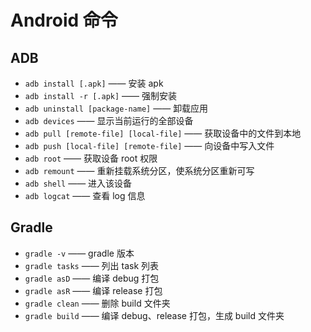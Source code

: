 
# Android 命令

## ADB

* `adb install [.apk]` —— 安装 apk
* `adb install -r [.apk]` —— 强制安装
* `adb uninstall [package-name]` —— 卸载应用
* `adb devices` —— 显示当前运行的全部设备
* `adb pull [remote-file] [local-file]` —— 获取设备中的文件到本地
* `adb push [local-file] [remote-file]` —— 向设备中写入文件
* `adb root` —— 获取设备 root 权限
* `adb remount` —— 重新挂载系统分区，使系统分区重新可写
* `adb shell` —— 进入该设备
* `adb logcat` —— 查看 log 信息

## Gradle

* `gradle -v` —— gradle 版本
* `gradle tasks` —— 列出 task 列表
* `gradle asD` —— 编译 debug 打包
* `gradle asR` —— 编译 release 打包
* `gradle clean` —— 删除 build 文件夹
* `gradle build` —— 编译 debug、release 打包，生成 build 文件夹
